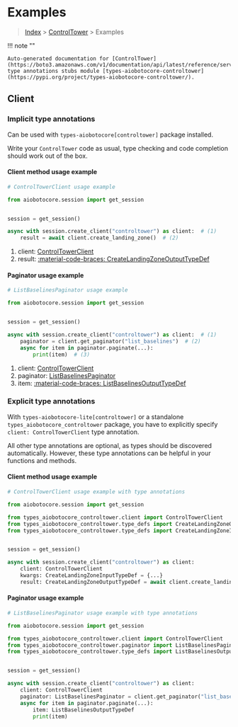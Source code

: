 # Examples

> [Index](../README.md) > [ControlTower](./README.md) > Examples

!!! note ""

    Auto-generated documentation for [ControlTower](https://boto3.amazonaws.com/v1/documentation/api/latest/reference/services/controltower.html#controltower)
    type annotations stubs module [types-aiobotocore-controltower](https://pypi.org/project/types-aiobotocore-controltower/).

## Client

### Implicit type annotations

Can be used with `types-aiobotocore[controltower]` package installed.

Write your `ControlTower` code as usual,
type checking and code completion should work out of the box.



#### Client method usage example

```python
# ControlTowerClient usage example

from aiobotocore.session import get_session


session = get_session()

async with session.create_client("controltower") as client:  # (1)
    result = await client.create_landing_zone()  # (2)
```

1. client: [ControlTowerClient](./client.md)
2. result: [:material-code-braces: CreateLandingZoneOutputTypeDef](./type_defs.md#createlandingzoneoutputtypedef)



#### Paginator usage example

```python
# ListBaselinesPaginator usage example

from aiobotocore.session import get_session


session = get_session()

async with session.create_client("controltower") as client:  # (1)
    paginator = client.get_paginator("list_baselines")  # (2)
    async for item in paginator.paginate(...):
        print(item)  # (3)
```

1. client: [ControlTowerClient](./client.md)
2. paginator: [ListBaselinesPaginator](./paginators.md#listbaselinespaginator)
3. item: [:material-code-braces: ListBaselinesOutputTypeDef](./type_defs.md#listbaselinesoutputtypedef)




### Explicit type annotations

With `types-aiobotocore-lite[controltower]`
or a standalone `types_aiobotocore_controltower` package, you have to explicitly specify
`client: ControlTowerClient` type annotation.

All other type annotations are optional, as types should be discovered automatically.
However, these type annotations can be helpful in your functions and methods.


#### Client method usage example

```python
# ControlTowerClient usage example with type annotations

from aiobotocore.session import get_session

from types_aiobotocore_controltower.client import ControlTowerClient
from types_aiobotocore_controltower.type_defs import CreateLandingZoneOutputTypeDef
from types_aiobotocore_controltower.type_defs import CreateLandingZoneInputTypeDef


session = get_session()

async with session.create_client("controltower") as client:
    client: ControlTowerClient
    kwargs: CreateLandingZoneInputTypeDef = {...}
    result: CreateLandingZoneOutputTypeDef = await client.create_landing_zone(**kwargs)
```



#### Paginator usage example

```python
# ListBaselinesPaginator usage example with type annotations

from aiobotocore.session import get_session

from types_aiobotocore_controltower.client import ControlTowerClient
from types_aiobotocore_controltower.paginator import ListBaselinesPaginator
from types_aiobotocore_controltower.type_defs import ListBaselinesOutputTypeDef


session = get_session()

async with session.create_client("controltower") as client:
    client: ControlTowerClient
    paginator: ListBaselinesPaginator = client.get_paginator("list_baselines")
    async for item in paginator.paginate(...):
        item: ListBaselinesOutputTypeDef
        print(item)
```


